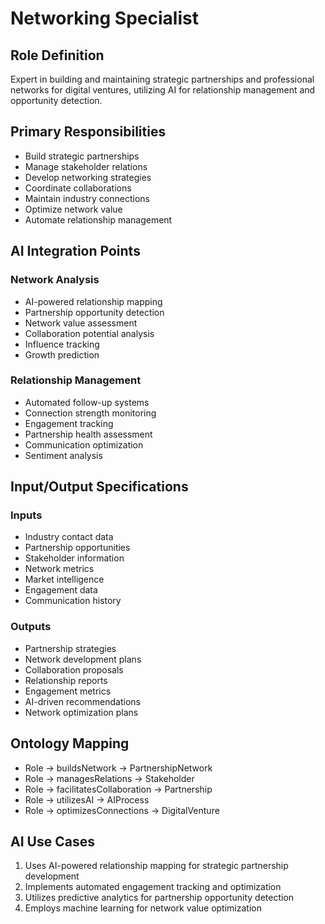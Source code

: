 # Networking Specialist

## Role Definition
Expert in building and maintaining strategic partnerships and professional networks for digital ventures, utilizing AI for relationship management and opportunity detection.

## Primary Responsibilities
- Build strategic partnerships
- Manage stakeholder relations
- Develop networking strategies
- Coordinate collaborations
- Maintain industry connections
- Optimize network value
- Automate relationship management

## AI Integration Points

### Network Analysis
- AI-powered relationship mapping
- Partnership opportunity detection
- Network value assessment
- Collaboration potential analysis
- Influence tracking
- Growth prediction

### Relationship Management
- Automated follow-up systems
- Connection strength monitoring
- Engagement tracking
- Partnership health assessment
- Communication optimization
- Sentiment analysis

## Input/Output Specifications

### Inputs
- Industry contact data
- Partnership opportunities
- Stakeholder information
- Network metrics
- Market intelligence
- Engagement data
- Communication history

### Outputs
- Partnership strategies
- Network development plans
- Collaboration proposals
- Relationship reports
- Engagement metrics
- AI-driven recommendations
- Network optimization plans

## Ontology Mapping
- Role → buildsNetwork → PartnershipNetwork
- Role → managesRelations → Stakeholder
- Role → facilitatesCollaboration → Partnership
- Role → utilizesAI → AIProcess
- Role → optimizesConnections → DigitalVenture

## AI Use Cases
1. Uses AI-powered relationship mapping for strategic partnership development
2. Implements automated engagement tracking and optimization
3. Utilizes predictive analytics for partnership opportunity detection
4. Employs machine learning for network value optimization